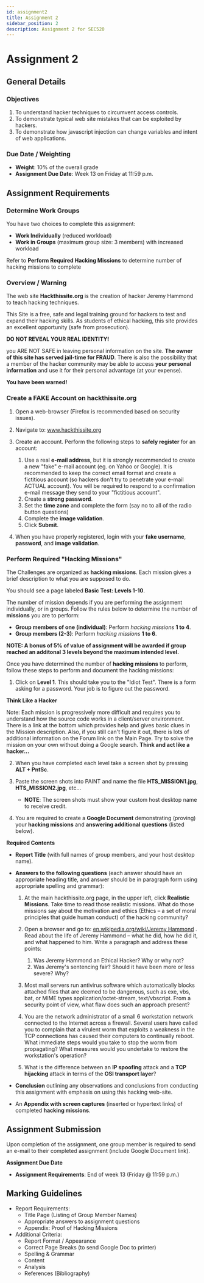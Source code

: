 ```yaml
---
id: assignment2
title: Assignment 2
sidebar_position: 2
description: Assignment 2 for SEC520
---
```


# Assignment 2

## General Details

### Objectives

1. To understand hacker techniques to circumvent access controls.
2. To demonstrate typical web site mistakes that can be exploited by hackers.
3. To demonstrate how javascript injection can change variables and intent of web applications.

### Due Date / Weighting

- **Weight**: 10% of the overall grade
- **Assignment Due Date**: Week 13 on Friday at 11:59 p.m.

## Assignment Requirements

### Determine Work Groups

You have two choices to complete this assignment:

- **Work Individually** (reduced workload)
- **Work in Groups** (maximum group size: 3 members) with increased workload

Refer to **Perform Required Hacking Missions** to determine number of hacking missions to complete

### Overview / Warning

The web site **Hackthissite.org** is the creation of hacker Jeremy Hammond to teach hacking techniques.

This Site is a free, safe and legal training ground for hackers to test and expand their hacking skills. As students of ethical hacking, this site provides an excellent opportunity (safe from prosecution).

**DO NOT REVEAL YOUR REAL IDENTITY!**

you ARE NOT SAFE in leaving personal information on the site. **The owner of this site has served jail-time for FRAUD**. There is also the possibility that a member of the hacker community may be able to access **your personal information** and use it for their personal advantage (at your expense).

**You have been warned!**

### Create a FAKE Account on hackthissite.org

1. Open a web-browser (Firefox is recommended based on security issues).
2. Navigate to: www.hackthissite.org
3. Create an account. Perform the following steps to **safely register** for an account:

    1. Use a real **e-mail address**, but it is strongly recommended to create a new "fake" e-mail account (eg. on Yahoo or Google). It is recommended to keep the correct email format and create a fictitious account (so hackers don't try to penetrate your e-mail ACTUAL account). You will be required to respond to a confirmation e-mail message they send to your "fictitious account".
    2. Create a **strong password**.
    3. Set the **time zone** and complete the form (say no to all of the radio button questions)
    4. Complete the **image validation**.
    5. Click **Submit**.

4. When you have properly registered, login with your **fake username**, **password**, and **image validation**.

### Perform Required "Hacking Missions"

The Challenges are organized as **hacking missions**. Each mission gives a brief description to what you are supposed to do.

You should see a page labeled **Basic Test: Levels 1-10**.

The number of mission depends if you are performing the assignment individually, or in groups. Follow the rules below to determine the number of **missions** you are to perform:

- **Group members of one (individual)**: Perform _hacking missions_ **1 to 4**.
- **Group members (2-3)**: Perform _hacking missions_ **1 to 6**.

**NOTE: A bonus of 5% of value of assignment will be awarded if group reached an additonal 3 levels beyond the maximum intended level.**

Once you have determined the number of **hacking missions** to perform, follow these steps to perform and document the hacking missions:

1. Click on **Level 1**. This should take you to the "Idiot Test". There is a form asking for a password. Your job is to figure out the password.

**Think Like a Hacker**

Note: Each mission is progressively more difficult and requires you to understand how the source code works in a client/server environment. There is a link at the bottom which provides help and gives basic clues in the Mission description. Also, if you still can't figure it out, there is lots of additional information on the Forum link on the Main Page. Try to solve the mission on your own without doing a Google search. **Think and act like a hacker...**

2. When you have completed each level take a screen shot by pressing **ALT + PntSc**.
3. Paste the screen shots into PAINT and name the file **HTS_MISSION1.jpg**, **HTS_MISSION2.jpg**, etc...

    - **NOTE**: The screen shots must show your custom host desktop name to receive credit.

4. You are required to create a **Google Document** demonstrating (proving) your **hacking missions** and **answering additional questions** (listed below).

**Required Contents**

- **Report Title** (with full names of group members, and your host desktop name).
- **Answers to the following questions** (each answer should have an appropriate heading title, and answer should be in paragraph form using appropriate spelling and grammar):

    1. At the main hackthissite.org page, in the upper left, click **Realistic Missions**. Take time to read those realistic missions. What do those missions say about the motivation and ethics (Ethics – a set of moral principles that guide human conduct) of the hacking community?
    2. Open a browser and go to: [en.wikipedia.org/wiki/Jeremy Hammond](http://en.wikipedia.org/wiki/Jeremy_Hammond) . Read about the life of Jeremy Hammond – what he did, how he did it, and what happened to him. Write a paragraph and address these points:

        1. Was Jeremy Hammond an Ethical Hacker? Why or why not?
        2. Was Jeremy's sentencing fair? Should it have been more or less severe? Why?

    3. Most mail servers run antivirus software which automatically blocks attached files that are deemed to be dangerous, such as exe, vbs, bat, or MIME types application/octet-stream, text/vbscript. From a security point of view, what flaw does such an approach present?
    4. You are the network administrator of a small 6 workstation network connected to the Internet across a firewall. Several users have called you to complain that a virulent worm that exploits a weakness in the TCP connections has caused their computers to continually reboot. What immediate steps would you take to stop the worm from propagating? What measures would you undertake to restore the workstation's operation?
    5. What is the difference between an **IP spoofing** attack and a **TCP hijacking** attack in terms of the **OSI transport layer**?

- **Conclusion** outlining any observations and conclusions from conducting this assignment with emphasis on using this hacking web-site.
- An **Appendix with screen captures** (inserted or hypertext links) of completed **hacking missions**.

## Assignment Submission

Upon completion of the assignment, one group member is required to send an e-mail to their completed assignment (include Google Document link).

**Assignment Due Date**

- **Assignment Requirements**: End of week 13 (Friday @ 11:59 p.m.)

## Marking Guidelines

- Report Requirements:
    - Title Page (Listing of Group Member Names)
    - Appropriate answers to assignment questions
    - Appendix: Proof of Hacking Missions
- Additional Criteria:
    - Report Format / Appearance
    - Correct Page Breaks (to send Google Doc to printer)
    - Spelling & Grammar
    - Content
    - Analysis
    - References (Bibliography)
